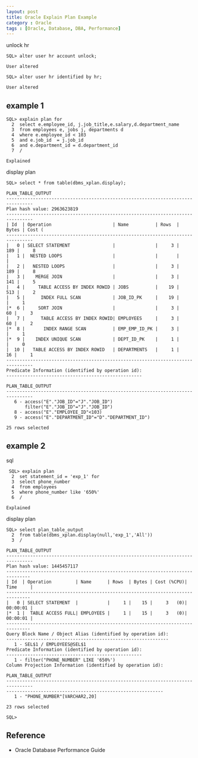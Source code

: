 ```yaml
---
layout: post
title: Oracle Explain Plan Example
category : Oracle
tags : [Oracle, Database, DBA, Performance]
---
```


unlock hr

	SQL> alter user hr account unlock;
	 
	User altered
	 
	SQL> alter user hr identified by hr;
	 
	User altered

## example 1

	SQL> explain plan for
	  2  select e.employee_id, j.job_title,e.salary,d.department_name
	  3  from employees e, jobs j, departments d
	  4  where e.employee_id < 103
	  5  and e.job_id  = j.job_id
	  6  and e.department_id = d.department_id
	  7  /
	 
	Explained
	 
display plan
	 
	SQL> select * from table(dbms_xplan.display);
	 
	PLAN_TABLE_OUTPUT
	--------------------------------------------------------------------------------
	Plan hash value: 2963623819
	--------------------------------------------------------------------------------
	| Id  | Operation                       | Name          | Rows  | Bytes | Cost (
	--------------------------------------------------------------------------------
	|   0 | SELECT STATEMENT                |               |     3 |   189 |     8
	|   1 |  NESTED LOOPS                   |               |       |       |
	|   2 |   NESTED LOOPS                  |               |     3 |   189 |     8
	|   3 |    MERGE JOIN                   |               |     3 |   141 |     5
	|   4 |     TABLE ACCESS BY INDEX ROWID | JOBS          |    19 |   513 |     2
	|   5 |      INDEX FULL SCAN            | JOB_ID_PK     |    19 |       |     1
	|*  6 |     SORT JOIN                   |               |     3 |    60 |     3
	|   7 |      TABLE ACCESS BY INDEX ROWID| EMPLOYEES     |     3 |    60 |     2
	|*  8 |       INDEX RANGE SCAN          | EMP_EMP_ID_PK |     3 |       |     1
	|*  9 |    INDEX UNIQUE SCAN            | DEPT_ID_PK    |     1 |       |     0
	|  10 |   TABLE ACCESS BY INDEX ROWID   | DEPARTMENTS   |     1 |    16 |     1
	--------------------------------------------------------------------------------
	Predicate Information (identified by operation id):
	---------------------------------------------------
	 
	PLAN_TABLE_OUTPUT
	--------------------------------------------------------------------------------
	   6 - access("E"."JOB_ID"="J"."JOB_ID")
		   filter("E"."JOB_ID"="J"."JOB_ID")
	   8 - access("E"."EMPLOYEE_ID"<103)
	   9 - access("E"."DEPARTMENT_ID"="D"."DEPARTMENT_ID")
	 
	25 rows selected


## example 2
	
sql
						   
	 SQL> explain plan
	  2  set statement_id = 'exp_1' for
	  3  select phone_number
	  4  from employees
	  5  where phone_number like '650%'
	  6  /
	 
	Explained
	 
display plan
	 
	SQL> select plan_table_output
	  2  from table(dbms_xplan.display(null,'exp_1','All'))
	  3  /
	 
	PLAN_TABLE_OUTPUT
	--------------------------------------------------------------------------------
	Plan hash value: 1445457117
	-------------------------------------------------------------------------------
	| Id  | Operation         | Name      | Rows  | Bytes | Cost (%CPU)| Time     |
	-------------------------------------------------------------------------------
	|   0 | SELECT STATEMENT  |           |     1 |    15 |     3   (0)| 00:00:01 |
	|*  1 |  TABLE ACCESS FULL| EMPLOYEES |     1 |    15 |     3   (0)| 00:00:01 |
	-------------------------------------------------------------------------------
	Query Block Name / Object Alias (identified by operation id):
	-------------------------------------------------------------
	   1 - SEL$1 / EMPLOYEES@SEL$1
	Predicate Information (identified by operation id):
	---------------------------------------------------
	   1 - filter("PHONE_NUMBER" LIKE '650%')
	Column Projection Information (identified by operation id):
	 
	PLAN_TABLE_OUTPUT
	--------------------------------------------------------------------------------
	-----------------------------------------------------------
	   1 - "PHONE_NUMBER"[VARCHAR2,20]
	 
	23 rows selected
	 
	SQL> 

## Reference

* Oracle Database Performance Guide